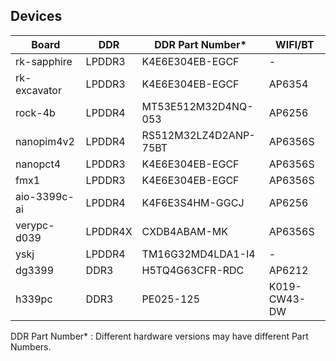 ## Devices

| Board  | DDR | DDR Part Number* | WIFI/BT |
| ---- | ---- | ---- | ---- |
| rk-sapphire | LPDDR3 | K4E6E304EB-EGCF | - |
| rk-excavator | LPDDR3 | K4E6E304EB-EGCF | AP6354 |
| rock-4b | LPDDR4 | MT53E512M32D4NQ-053 | AP6256 |
| nanopim4v2 | LPDDR4 | RS512M32LZ4D2ANP-75BT | AP6356S |
| nanopct4 | LPDDR3 | K4E6E304EB-EGCF | AP6356S |
| fmx1 | LPDDR3 | K4E6E304EB-EGCF | AP6356S |
| aio-3399c-ai | LPDDR4 | K4F6E3S4HM-GGCJ | AP6256 |
| verypc-d039 | LPDDR4X | CXDB4ABAM-MK | AP6356S |
| yskj | LPDDR4 | TM16G32MD4LDA1-I4 | - |
| dg3399 | DDR3 | H5TQ4G63CFR-RDC | AP6212 |
| h339pc | DDR3 | PE025-125 | K019-CW43-DW |

DDR Part Number* : Different hardware versions may have different Part Numbers.
